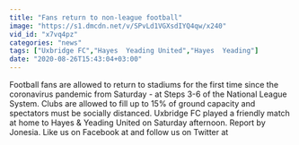 ```yaml
---
title: "Fans return to non-league football"
image: "https://s1.dmcdn.net/v/SPvLd1VGXsdIYQ4qw/x240"
vid_id: "x7vq4pz"
categories: "news"
tags: ["Uxbridge FC","Hayes  Yeading United","Hayes  Yeading"]
date: "2020-08-26T15:43:04+03:00"
---
```

Football fans are allowed to return to stadiums for the first time since the coronavirus pandemic from Saturday - at Steps 3-6 of the National League System. Clubs are allowed to fill up to 15% of ground capacity and spectators must be socially distanced. Uxbridge FC played a friendly match at home to Hayes &amp; Yeading United on Saturday afternoon. Report by Jonesia. Like us on Facebook at  and follow us on Twitter at 
